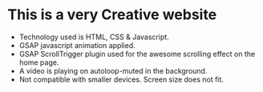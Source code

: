 # This is a very Creative website

- Technology used is HTML, CSS & Javascript.
- GSAP javascript animation applied.
- GSAP ScrollTrigger plugin used for the awesome scrolling effect on the home page.
- A video is playing on autoloop-muted in the background.
- Not compatible with smaller devices. Screen size does not fit.
  
